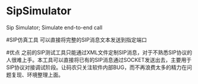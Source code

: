 # SipSimulator
Sip Simulator; Simulate end-to-end call

#SIP仿真工具
可以直接将完整的SIP消息文本发送到指定端口

#优点
之前的SIP测试工具只能通过XML文件定制SIP消息，对于不熟悉SIP协议的人很难上手。本工具可以直接将已有的SIP消息通过SOCKET发送出去，主要用于SIP协议对接调试阶段。让码农只关注软件内部BUG，而不再浪费太多的精力在问题复现、环境整理上面。
